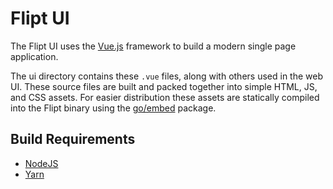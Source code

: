 # Flipt UI

The Flipt UI uses the [Vue.js](https://vuejs.org/) framework to build a modern single page application.

The ui directory contains these `.vue` files, along with others used in the web UI. These source files are built and packed together into simple HTML, JS, and CSS assets. For easier distribution these assets are statically compiled into the Flipt binary using the [go/embed](https://golang.org/pkg/embed/) package.

## Build Requirements

- [NodeJS](https://nodejs.org/en/)
- [Yarn](https://yarnpkg.com/en/)
